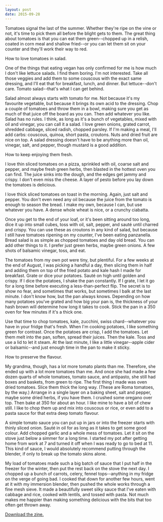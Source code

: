 ```yaml
---
layout: post
date: 2015-09-28
---
```


Tomatoes signal the last of the summer. Whether they're ripe on the vine or not, it's time to pick them all before the blight gets to them. The great thing about tomatoes is that you can eat them green--chopped up in a relish, coated in corn meal and shallow fried--or you can let them sit on your counter and they'll work their way to red.

How to love tomatoes in salad. 

One of the things that eating vegan has only confirmed for me is how much I don't like lettuce salads. I find them boring. I'm not interested. Take all those veggies and add them to some couscous with the exact same dressing, and I'll eat that for breakfast, lunch, and dinner. But lettuce--don't care. Tomato salad--that's what I can get behind. 

Salad almost always starts with tomato for me. Not because it's my favourite vegetable, but because it brings its own acid to the dressing. Chop a couple of tomatoes and throw them in a bowl, making sure you get as much of that juice off the board as you can. Then add whatever you like. Salad has no rules. I think, as long as it's a bunch of vegetables, mixed with oil and vinegar, you can call it a salad. I love green onions, grated carrot, shredded cabbage, sliced radish, chopped parsley. If I'm making a meal, I'll add carbs: couscous, quinoa, short pasta, croutons. Nuts and dried fruit are nice on top. A salad dressing doesn't have to be anything more than oil, vinegar, salt, and pepper, though mustard is a good addition.

How to keep enjoying them fresh.

I love thin sliced tomatoes on a pizza, sprinkled with oil, coarse salt and pepper, and maybe fresh green herbs, then blasted in the hottest oven you can find. The juice sinks into the dough, and the edges get jammy and crispy. I don't even miss the cheese. A layer of pesto before you lay down the tomatoes is delicious.

I love thick sliced tomatoes on toast in the morning. Again, just salt and pepper. You don't even need any oil because the juice from the tomato is enough to season the bread. I make my own, because I can, but use whatever you have. A dense whole wheat is nice, or a crunchy ciabatta. 

Once you get to the end of your loaf, or it's been sitting around too long, dice it up into small cubes, toss with oil, salt, pepper, and sauté until charred and crispy. You can use these as croutons in any kind of salad, but because I still have tomatoes ripening on my counter, I've been eating panzanella. Bread salad is as simple as chopped tomatoes and day old bread. You can add other things to it. I prefer just green herbs, maybe green onions. A few shots of balsamic vinegar, toss, and eat. 

The tomatoes from my own pot were tiny, but plentiful. For a few weeks at the end of August, I was picking a handful a day, then slicing them in half and adding them on top of the fried potato and kale hash I made for breakfast. Grate or dice your potatoes. Sauté on high until golden and crispy. If I dice the potatoes, I shake the pan constantly. If I grate, I let it go for a long time before executing a less-than-perfect flip. The secret is to show no fear, and sometimes that works, but sometimes I balk at the last minute. I don't know how, but the pan always knows. Depending on how many potatoes you've grated and how big your pan is, the thickness of your hash brown will determine how long it takes to cook. Stick the pan in a 350 oven for few minutes if it's a thick one. 

Use that time to chop tomatoes, kale, zucchini, swiss chard--whatever you have in your fridge that's fresh. When I'm cooking potatoes, I like something green for contrast. Once the potatoes are crisp, I add the tomatoes. Let them melt into the pan, soften, spread their juices. Then the kale. Toss and use a lid to let it steam. At the last minute, I like a little vinegar--apple cider or balsamic--and just enough time in the pan to make it sticky.

How to preserve the flavour.  

My grandma, though, has a lot more tomato plants than me. Therefore, she ended up with a lot more tomatoes than me. And once she had made a few dozen quarts of whole tomatoes, tomato sauce, and antipasto, she still had boxes and baskets, from green to ripe. The first thing I made was oven dried tomatoes. Slice them thick the long way. (These are Roma tomatoes, by the way.) Arrange in a single layer on a baking sheet, salt and pepper, maybe some dried herbs, if you have them. I crushed some oregano over top. Then bake at 350 for about an hour. I like mine to have a bit of chew still. I like to chop them up and mix into couscous or rice, or even add to a pasta sauce for that extra deep tomato flavour. 

A simple tomato sauce you can put up in jars or into the freezer starts with thinly sliced onion. Sauté in oil for as long as it takes to get some good colour. Add chopped garlic and a whole mess of tomatoes. Let it sit on the stove just below a simmer for a long time. I started my pot after getting home from work at 7 and turned it off when I was ready to go to bed at 11. This kind of sauce, I would absolutely recommend putting through the blender, if only to break up the tomato skins alone. 

My load of tomatoes made such a big batch of sauce that I put half in the freezer for the winter, then put the rest back on the stove the next day. I chopped up a bunch of carrots, celery, fennel tops--anything in my fridge on the verge of going bad. I cooked that down for another few hours, went at it with my immersion blender, then pushed the whole works through a fine mesh sieve. It made a beautifully sweet silky sauce that I've eaten with cabbage and rice, cooked with lentils, and tossed with pasta. Not much makes me happier than making something delicious with the bits that too often get thrown away. 

[Download the zine.](http://jessdriscoll.com/files/tomatoes.pdf)
